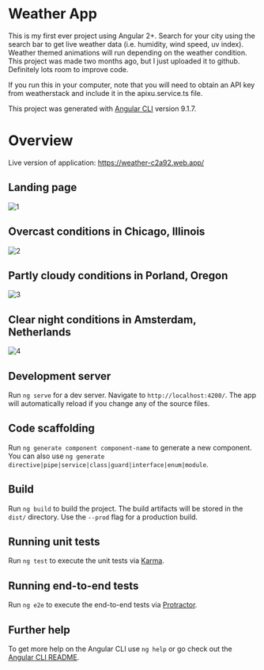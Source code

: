 # Weather App
This is my first ever project using Angular 2+. Search for your city using the search bar to get live weather data (i.e. humidity, wind speed, uv index). Weather themed animations will run depending on the weather condition. This project was made two months ago, but I just uploaded it to github. Definitely lots room to improve code.

If you run this in your computer, note that you will need to obtain an API key from weatherstack and include it in the apixu.service.ts file.

This project was generated with [Angular CLI](https://github.com/angular/angular-cli) version 9.1.7.

# Overview
Live version of application: https://weather-c2a92.web.app/

## Landing page
![1](https://user-images.githubusercontent.com/62124046/96059637-57965600-0e43-11eb-9281-92efea712e2e.png)

## Overcast conditions in Chicago, Illinois
![2](https://user-images.githubusercontent.com/62124046/96059639-58c78300-0e43-11eb-8bba-c69193f3f40a.png)

## Partly cloudy conditions in Porland, Oregon
![3](https://user-images.githubusercontent.com/62124046/96059643-59f8b000-0e43-11eb-84b6-819f17ad5604.png)

## Clear night conditions in Amsterdam, Netherlands
![4](https://user-images.githubusercontent.com/62124046/96059644-5a914680-0e43-11eb-9a66-fe169fc1eda1.png)


## Development server

Run `ng serve` for a dev server. Navigate to `http://localhost:4200/`. The app will automatically reload if you change any of the source files.

## Code scaffolding

Run `ng generate component component-name` to generate a new component. You can also use `ng generate directive|pipe|service|class|guard|interface|enum|module`.

## Build

Run `ng build` to build the project. The build artifacts will be stored in the `dist/` directory. Use the `--prod` flag for a production build.

## Running unit tests

Run `ng test` to execute the unit tests via [Karma](https://karma-runner.github.io).

## Running end-to-end tests

Run `ng e2e` to execute the end-to-end tests via [Protractor](http://www.protractortest.org/).

## Further help

To get more help on the Angular CLI use `ng help` or go check out the [Angular CLI README](https://github.com/angular/angular-cli/blob/master/README.md).
